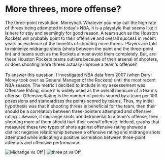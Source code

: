 # More threes, more offense?

The three-point revolution. Moreyball. Whatever you may call the high rate of threes being attempted in today's NBA, it is a playstyle that seems like it is here to stay and seemingly for good reason. A team such as the Houston Rockets will probably point to their offensive and overall success in recent years as evidence of the benefits of shooting more threes. Players are told to minimize midrange shots (shots between the paint and the three-point lin) and teams such as the Rockets almost avoid them completely. But, are these Houston Rockets teams outliers because of their arsenal of shooters, or does shooting more threes actually improve a team's offense?
<br>
<br>
To answer this question, I investigated NBA data from 2007 (when Daryl Morey took over as General Manager of the Rockets) until the most recent NBA season. The metric I decided to include in my assessement was Offensive Rating, since it is widely used as the overall measure of a team's offense. Offensive Rating is the number of points scored by a team per 100 posessions and standardizes the points scored by teams. Thus, my initial hypothesis was that if shooting threes is beneficial for the team, then their should be a correlation between three-pointers attempted and offensive rating. Likewise, if midrange shots are detrimental to a team's offense, then shooting more of them should hurt their overall offense. Indeed, graphs that measured these two types of shots against offensive rating showed a distinct negative relationship between a offensive rating and midrange shots attempted while indicating a positive correlation between three-point attempts and offensive performance.

![Midrange vs Off]("https://github.com/kevinchen27/Off-Rating/blob/master/images/OffRtg%20vs%20Midrange%20Att.png") | ![three pt vs Off]("https://github.com/kevinchen27/Off-Rating/blob/master/images/offrtg%20vs%203p%20att.png")

